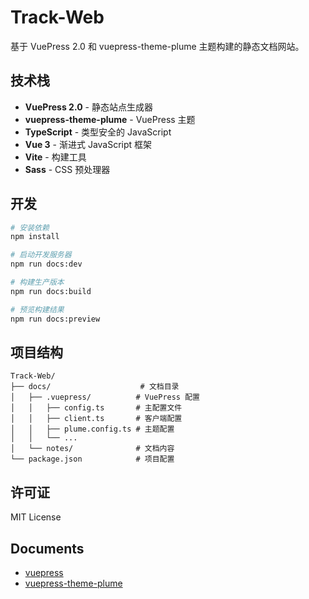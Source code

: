 # Track-Web

基于 VuePress 2.0 和 vuepress-theme-plume 主题构建的静态文档网站。

## 技术栈

- **VuePress 2.0** - 静态站点生成器
- **vuepress-theme-plume** - VuePress 主题
- **TypeScript** - 类型安全的 JavaScript
- **Vue 3** - 渐进式 JavaScript 框架
- **Vite** - 构建工具
- **Sass** - CSS 预处理器

## 开发

```bash
# 安装依赖
npm install

# 启动开发服务器
npm run docs:dev

# 构建生产版本
npm run docs:build

# 预览构建结果
npm run docs:preview
```

## 项目结构

```
Track-Web/
├── docs/                    # 文档目录
│   ├── .vuepress/          # VuePress 配置
│   │   ├── config.ts       # 主配置文件
│   │   ├── client.ts       # 客户端配置
│   │   ├── plume.config.ts # 主题配置
│   │   └── ...
│   └── notes/              # 文档内容
└── package.json            # 项目配置
```

## 许可证

MIT License

## Documents

- [vuepress](https://vuepress.vuejs.org/)
- [vuepress-theme-plume](https://theme-plume.vuejs.press/)
